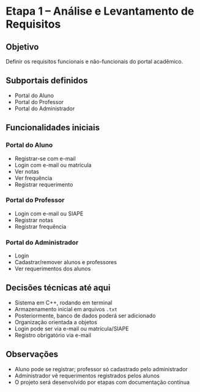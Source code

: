# Etapa 1 – Análise e Levantamento de Requisitos

## Objetivo
Definir os requisitos funcionais e não-funcionais do portal acadêmico.

## Subportais definidos
- Portal do Aluno
- Portal do Professor
- Portal do Administrador

## Funcionalidades iniciais

### Portal do Aluno
- Registrar-se com e-mail
- Login com e-mail ou matrícula
- Ver notas
- Ver frequência
- Registrar requerimento

### Portal do Professor
- Login com e-mail ou SIAPE
- Registrar notas
- Registrar frequência

### Portal do Administrador
- Login
- Cadastrar/remover alunos e professores
- Ver requerimentos dos alunos

## Decisões técnicas até aqui
- Sistema em C++, rodando em terminal
- Armazenamento inicial em arquivos `.txt`
- Posteriormente, banco de dados poderá ser adicionado
- Organização orientada a objetos
- Login pode ser via e-mail ou matrícula/SIAPE
- Registro obrigatório via e-mail

## Observações
- Aluno pode se registrar; professor só cadastrado pelo administrador
- Administrador vê requerimentos registrados pelos alunos
- O projeto será desenvolvido por etapas com documentação contínua
